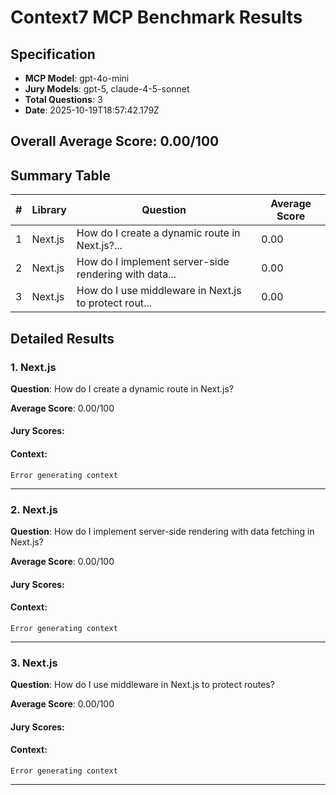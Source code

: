 # Context7 MCP Benchmark Results

## Specification

- **MCP Model**: gpt-4o-mini
- **Jury Models**: gpt-5, claude-4-5-sonnet
- **Total Questions**: 3
- **Date**: 2025-10-19T18:57:42.179Z

## Overall Average Score: 0.00/100

## Summary Table

| # | Library | Question | Average Score |
|---|---------|----------|---------------|
| 1 | Next.js | How do I create a dynamic route in Next.js?... | 0.00 |
| 2 | Next.js | How do I implement server-side rendering with data... | 0.00 |
| 3 | Next.js | How do I use middleware in Next.js to protect rout... | 0.00 |

## Detailed Results

### 1. Next.js

**Question**: How do I create a dynamic route in Next.js?

**Average Score**: 0.00/100

#### Jury Scores:

#### Context:

```
Error generating context
```

---

### 2. Next.js

**Question**: How do I implement server-side rendering with data fetching in Next.js?

**Average Score**: 0.00/100

#### Jury Scores:

#### Context:

```
Error generating context
```

---

### 3. Next.js

**Question**: How do I use middleware in Next.js to protect routes?

**Average Score**: 0.00/100

#### Jury Scores:

#### Context:

```
Error generating context
```

---

